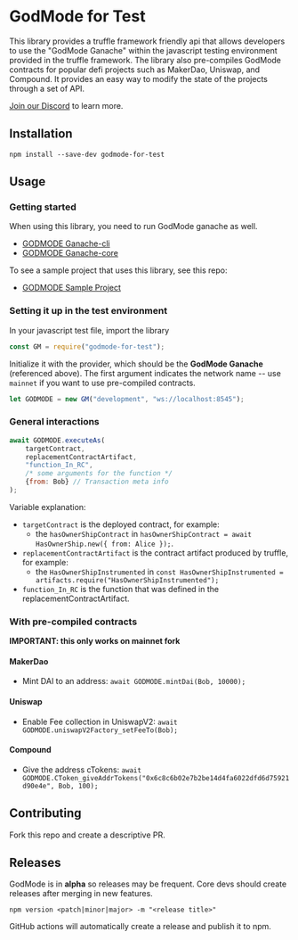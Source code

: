 # GodMode for Test

This library provides a truffle framework friendly api that allows developers to use the "GodMode Ganache" within the javascript testing environment provided in the truffle framework. The library also pre-compiles GodMode contracts for popular defi projects such as MakerDao, Uniswap, and Compound. It provides an easy way to modify the state of the projects through a set of API.

[Join our Discord](https://discord.gg/UPpgH2w) to learn more.

## Installation

`npm install --save-dev godmode-for-test`

## Usage

### Getting started

When using this library, you need to run GodMode ganache as well.
* [GODMODE Ganache-cli](https://github.com/xGodMode/godmode-ganache-cli)
* [GODMODE Ganache-core](https://github.com/xGodMode/godmode-ganache-core)

To see a sample project that uses this library, see this repo:
* [GODMODE Sample Project](https://github.com/xGodMode/godmode-sample-project)

### Setting it up in the test environment

In your javascript test file, import the library

```js
const GM = require("godmode-for-test");
```

Initialize it with the provider, which should be the __GodMode Ganache__ (referenced above). The first argument indicates the network name -- use `mainnet` if you want to use pre-compiled contracts.

```js
let GODMODE = new GM("development", "ws://localhost:8545");
```

### General interactions

```javascript
await GODMODE.executeAs(
    targetContract,
    replacementContractArtifact,
    "function_In_RC",
    /* some arguments for the function */
    {from: Bob} // Transaction meta info
);
```

Variable explanation:
* `targetContract` is the deployed contract, for example:
    * the `hasOwnerShipContract` in `hasOwnerShipContract = await HasOwnerShip.new({ from: Alice });`.
* `replacementContractArtifact` is the contract artifact produced by truffle, for example:
    * the `HasOwnerShipInstrumented` in `const HasOwnerShipInstrumented = artifacts.require("HasOwnerShipInstrumented");`
* `function_In_RC` is the function that was defined in the replacementContractArtifact.

### With pre-compiled contracts
**IMPORTANT: this only works on mainnet fork**

#### MakerDao
* Mint DAI to an address: `await GODMODE.mintDai(Bob, 10000);`

#### Uniswap
* Enable Fee collection in UniswapV2: `await GODMODE.uniswapV2Factory_setFeeTo(Bob);`

#### Compound
* Give the address cTokens: `await GODMODE.CToken_giveAddrTokens("0x6c8c6b02e7b2be14d4fa6022dfd6d75921d90e4e", Bob, 100);   `

## Contributing
Fork this repo and create a descriptive PR.

## Releases
GodMode is in __alpha__ so releases may be frequent.
Core devs should create releases after merging in new features.

`npm version <patch|minor|major> -m "<release title>"`

GitHub actions will automatically create a release and publish it to npm.

